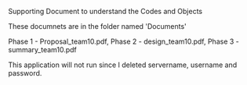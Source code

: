 Supporting Document to understand the Codes and Objects

These documnets are in the folder named 'Documents'

Phase 1 - Proposal_team10.pdf,
Phase 2 - design_team10.pdf,
Phase 3 - summary_team10.pdf
  
This application will not run since I deleted servername, username and password.
